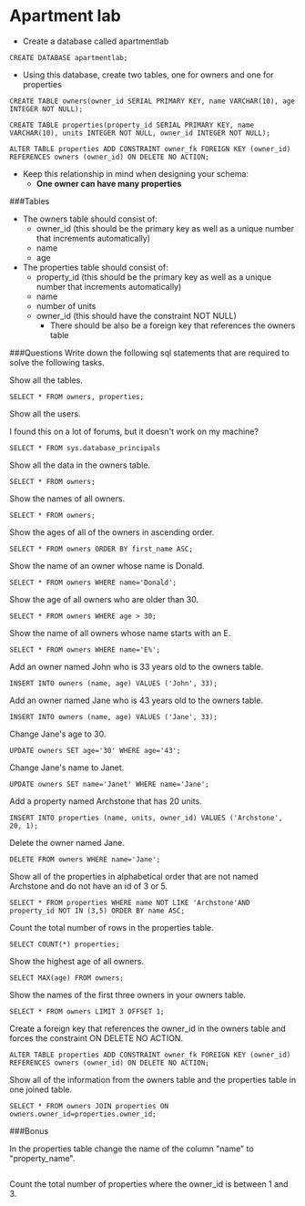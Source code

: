 # Apartment lab

- Create a database called apartmentlab 
``` 
CREATE DATABASE apartmentlab;
``` 
- Using this database, create two tables, one for owners and one for properties
``` 
CREATE TABLE owners(owner_id SERIAL PRIMARY KEY, name VARCHAR(10), age INTEGER NOT NULL);

CREATE TABLE properties(property_id SERIAL PRIMARY KEY, name VARCHAR(10), units INTEGER NOT NULL, owner_id INTEGER NOT NULL);

ALTER TABLE properties ADD CONSTRAINT owner_fk FOREIGN KEY (owner_id) REFERENCES owners (owner_id) ON DELETE NO ACTION;
``` 
- Keep this relationship in mind when designing your schema:
  + **One owner can have many properties**

###Tables

- The owners table should consist of: 
  + owner_id (this should be the primary key as well as a unique number that increments automatically)
  + name
  + age
- The properties table should consist of:
  + property_id (this should be the primary key as well as a unique number that increments automatically)
  + name
  + number of units
  + owner_id (this should have the constraint NOT NULL)
    + There should be also be a foreign key that references the owners table

###Questions
Write down the following sql statements that are required to solve the following tasks.

  
Show all the tables.
```  
SELECT * FROM owners, properties;
```  

Show all the users. 

I found this on a lot of forums, but it doesn't work on my machine?
```
SELECT * FROM sys.database_principals
```

Show all the data in the owners table.
```
SELECT * FROM owners;
```
Show the names of all owners. 
```
SELECT * FROM owners;
```

Show the ages of all of the owners in ascending order. 
```
SELECT * FROM owners ORDER BY first_name ASC;
```

Show the name of an owner whose name is Donald. 
```
SELECT * FROM owners WHERE name='Donald';
```

Show the age of all owners who are older than 30.
```
SELECT * FROM owners WHERE age > 30;
```

Show the name of all owners whose name starts with an E.
```
SELECT * FROM owners WHERE name='E%';
```

Add an owner named John who is 33 years old to the owners table.
```
INSERT INTO owners (name, age) VALUES ('John', 33); 
```

Add an owner named Jane who is 43 years old to the owners table. 
```
INSERT INTO owners (name, age) VALUES ('Jane', 33); 
```

Change Jane's age to 30. 
```
UPDATE owners SET age='30' WHERE age='43';
```

Change Jane's name to Janet. 
```
UPDATE owners SET name='Janet' WHERE name='Jane';
```

Add a property named Archstone that has 20 units. 
```
INSERT INTO properties (name, units, owner_id) VALUES ('Archstone', 20, 1);
```

Delete the owner named Jane.
```
DELETE FROM owners WHERE name='Jane';
```

Show all of the properties in alphabetical order that are not named Archstone and do not have an id of 3 or 5.
```
SELECT * FROM properties WHERE name NOT LIKE 'Archstone'AND property_id NOT IN (3,5) ORDER BY name ASC;
```

 
Count the total number of rows in the properties table.
```
SELECT COUNT(*) properties;
```


Show the highest age of all owners.
```
SELECT MAX(age) FROM owners;
```


Show the names of the first three owners in your owners table.
```
SELECT * FROM owners LIMIT 3 OFFSET 1;
```


Create a foreign key that references the owner_id in the owners table and forces the constraint ON DELETE NO ACTION.
```
ALTER TABLE properties ADD CONSTRAINT owner_fk FOREIGN KEY (owner_id) REFERENCES owners (owner_id) ON DELETE NO ACTION;
```

Show all of the information from the owners table and the properties table in one joined table.  
```
SELECT * FROM owners JOIN properties ON owners.owner_id=properties.owner_id;
```



###Bonus

In the properties table change the name of the column "name" to "property_name". 
```
```

Count the total number of properties where the owner_id is between 1 and 3.
```
```